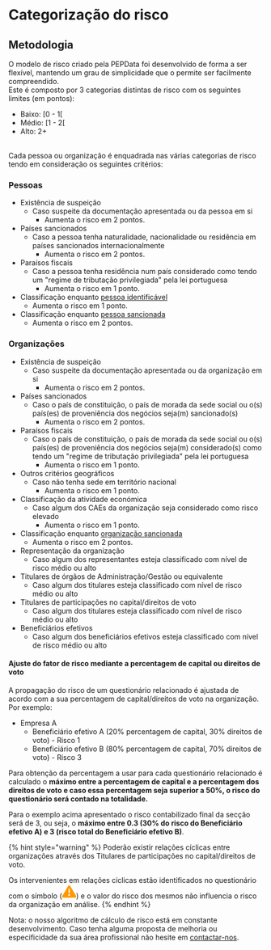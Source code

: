 # Categorização do risco

## Metodologia

O modelo de risco criado pela PEPData foi desenvolvido de forma a ser flexível, mantendo um grau de simplicidade que o permite ser facilmente compreendido.\
Este é composto por 3 categorias distintas de risco com os seguintes limites (em pontos):

* Baixo: \[0 - 1\[
* Médio: \[1 - 2\[
* Alto: 2+

\
Cada pessoa ou organização é enquadrada nas várias categorias de risco tendo em consideração os seguintes critérios:

### Pessoas

* Existência de suspeição
  * Caso suspeite da documentação apresentada ou da pessoa em si
    * Aumenta o risco em 2 pontos.
* Países sancionados
  * Caso a pessoa tenha naturalidade, nacionalidade ou residência em países sancionados internacionalmente
    * Aumenta o risco em 2 pontos.
* Paraísos fiscais
  * Caso a pessoa tenha residência num país considerado como tendo um "regime de tributação privilegiada" pela lei portuguesa
    * Aumenta o risco em 1 ponto.
* Classificação enquanto [pessoa identificável](../../../glossario/glossario-aplicacao.md#pessoa-identificavel)
  * Aumenta o risco em 1 ponto.
* Classificação enquanto [pessoa sancionada](../../../glossario/glossario-aplicacao.md#sancionado)
  * Aumenta o risco em 2 pontos.

### Organizações

* Existência de suspeição
  * Caso suspeite da documentação apresentada ou da organização em si
    * Aumenta o risco em 2 pontos.
* Países sancionados
  * Caso o país de constituição, o país de morada da sede social ou o(s) país(es) de proveniência dos negócios seja(m) sancionado(s)
    * Aumenta o risco em 2 pontos.
* Paraísos fiscais
  * Caso o país de constituição, o país de morada da sede social ou o(s) país(es) de proveniência dos negócios seja(m) considerado(s) como tendo um "regime de tributação privilegiada" pela lei portuguesa
    * Aumenta o risco em 1 ponto.
* Outros critérios geográficos
  * Caso não tenha sede em território nacional
    * Aumenta o risco em 1 ponto.
* Classificação da atividade económica
  * Caso algum dos CAEs da organização seja considerado como risco elevado
    * Aumenta o risco em 1 ponto.
* Classificação enquanto [organização sancionada](../../../glossario/glossario-aplicacao.md#sancionado)
  * Aumenta o risco em 2 pontos.
* Representação da organização
  * Caso algum dos representantes esteja classificado com nível de risco médio ou alto
* Titulares de órgãos de Administração/Gestão ou equivalente
  * Caso algum dos titulares esteja classificado com nível de risco médio ou alto
* Titulares de participações no capital/direitos de voto
  * Caso algum dos titulares esteja classificado com nível de risco médio ou alto
* Beneficiários efetivos
  * Caso algum dos beneficiários efetivos esteja classificado com nível de risco médio ou alto

#### Ajuste do fator de risco mediante a percentagem de capital ou direitos de voto

A propagação do risco de um questionário relacionado é ajustada de acordo com a sua percentagem de capital/direitos de voto na organização. Por exemplo:

* Empresa A
  * Beneficiário efetivo A (20% percentagem de capital, 30% direitos de voto) - Risco 1
  * Beneficiário efetivo B (80% percentagem de capital, 70% direitos de voto) - Risco 3

Para obtenção da percentagem a usar para cada questionário relacionado é calculado o **máximo entre a percentagem de capital e a percentagem dos direitos de voto e caso essa percentagem seja superior a 50%, o risco do questionário será contado na totalidade.**

Para o exemplo acima apresentado o risco contabilizado final da secção será de 3, ou seja, o **máximo entre 0.3 (30% do risco do Beneficiário efetivo A) e 3 (risco total do Beneficiário efetivo B)**.

{% hint style="warning" %}
Poderão existir relações cíclicas entre organizações através dos Titulares de participações no capital/direitos de voto.

Os intervenientes em relações cíclicas estão identificados no questionário com o símbolo (![](<../../../.gitbook/assets/triangle-exclamation-solid (2).svg>)) e o valor do risco dos mesmos não influencia o risco da organização em análise.
{% endhint %}

Nota: o nosso algoritmo de cálculo de risco está em constante desenvolvimento. Caso tenha alguma proposta de melhoria ou especificidade da sua área profissional não hesite em [contactar-nos](../../../outros/contactos.md).
